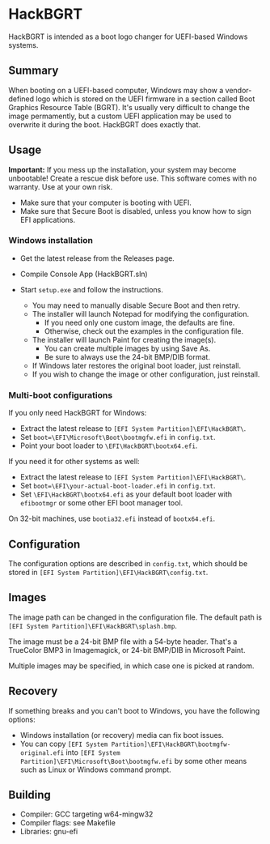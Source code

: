 # HackBGRT

HackBGRT is intended as a boot logo changer for UEFI-based Windows systems.

## Summary

When booting on a UEFI-based computer, Windows may show a vendor-defined logo which is stored on the UEFI firmware in a section called Boot Graphics Resource Table (BGRT). It's usually very difficult to change the image permamently, but a custom UEFI application may be used to overwrite it during the boot. HackBGRT does exactly that.

## Usage

**Important:** If you mess up the installation, your system may become unbootable! Create a rescue disk before use. This software comes with no warranty. Use at your own risk.

* Make sure that your computer is booting with UEFI.
* Make sure that Secure Boot is disabled, unless you know how to sign EFI applications.

### Windows installation

* Get the latest release from the Releases page.
* Compile Console App (HackBGRT.sln) 
* Start `setup.exe` and follow the instructions.

	* You may need to manually disable Secure Boot and then retry.
	* The installer will launch Notepad for modifying the configuration.
		* If you need only one custom image, the defaults are fine.
		* Otherwise, check out the examples in the configuration file.
	* The installer will launch Paint for creating the image(s).
		* You can create multiple images by using Save As.
		* Be sure to always use the 24-bit BMP/DIB format.
	* If Windows later restores the original boot loader, just reinstall.
	* If you wish to change the image or other configuration, just reinstall.

### Multi-boot configurations

If you only need HackBGRT for Windows:

* Extract the latest release to `[EFI System Partition]\EFI\HackBGRT\`.
* Set `boot=\EFI\Microsoft\Boot\bootmgfw.efi` in `config.txt`.
* Point your boot loader to `\EFI\HackBGRT\bootx64.efi`.

If you need it for other systems as well:

* Extract the latest release to `[EFI System Partition]\EFI\HackBGRT\`.
* Set `boot=\EFI\your-actual-boot-loader.efi` in `config.txt`.
* Set `\EFI\HackBGRT\bootx64.efi` as your default boot loader with `efibootmgr` or some other EFI boot manager tool.

On 32-bit machines, use `bootia32.efi` instead of `bootx64.efi`.

## Configuration

The configuration options are described in `config.txt`, which should be stored in `[EFI System Partition]\EFI\HackBGRT\config.txt`.

## Images

The image path can be changed in the configuration file. The default path is `[EFI System Partition]\EFI\HackBGRT\splash.bmp`.

The image must be a 24-bit BMP file with a 54-byte header. That's a TrueColor BMP3 in Imagemagick, or 24-bit BMP/DIB in Microsoft Paint.

Multiple images may be specified, in which case one is picked at random.

## Recovery

If something breaks and you can't boot to Windows, you have the following options:

* Windows installation (or recovery) media can fix boot issues.
* You can copy `[EFI System Partition]\EFI\HackBGRT\bootmgfw-original.efi` into `[EFI System Partition]\EFI\Microsoft\Boot\bootmgfw.efi` by some other means such as Linux or Windows command prompt.

## Building

* Compiler: GCC targeting w64-mingw32
* Compiler flags: see Makefile
* Libraries: gnu-efi
